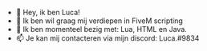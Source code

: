 - 👋 Hey, ik ben Luca!
- 👀 Ik ben wil graag mij verdiepen in FiveM scripting
- 🌱 Ik ben momenteel bezig met: Lua, HTML en Java.
- 📫 Je kan mij contacteren via mijn discord: Luca.#9834

<!---
Luca569/Luca569 is a ✨ special ✨ repository because its `README.md` (this file) appears on your GitHub profile.
You c
--->
